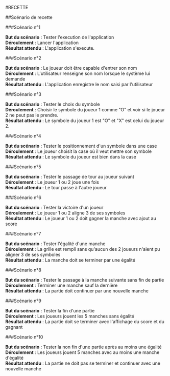﻿#RECETTE

##Scénario de recette

###Scénario n°1

**But du scénario** : Tester l'execution de l'application  
**Déroulement** : Lancer l'application  
**Résultat attendu** : L'application s'execute.

###Scénario n°2

**But du scénario** :   Le joueur doit être capable d'entrer son nom  
**Déroulement** :  L'utilisateur renseigne son nom lorsque le système lui demande  
**Résultat attendu** :  L'application enregistre le nom saisi par l'utilisateur

 
###Scénario n°3

**But du scénario** : Tester le choix du symbole  
**Déroulement** :  Choisir le symbole du joueur 1 comme "O" et voir si le joueur 2 ne peut pas le prendre.  
**Résultat attendu** : Le symbole du joueur 1 est "O" et "X" est celui du joueur 2.   

###Scénario n°4

**But du scénario** : Tester le positionnement d'un symbole dans une case  
**Déroulement** : Le joueur choisit la case où il veut mettre son symbole  
**Résultat attendu** : Le symbole du joueur est bien dans la case  

###Scénario n°5

**But du scénario** : Tester le passage de tour au joueur suivant  
**Déroulement** : Le joueur 1 ou 2 joue une fois  
**Résultat attendu** : Le tour passe à l'autre joueur  

###Scénario n°6

**But du scénario** : Tester la victoire d'un joueur  
**Déroulement** : Le joueur 1 ou 2 aligne 3 de ses symboles  
**Résultat attendu** : Le joueur 1 ou 2 doit gagner la manche avec ajout au score  

###Scénario n°7

**But du scénario** : Tester l'égalité d'une manche  
**Déroulement** : La grille est rempli sans qu'aucun des 2 joueurs n'aient pu aligner 3 de ses symboles  
**Résultat attendu** : La manche doit se terminer par une égalité  

###Scénario n°8

**But du scénario** : Tester le passage à la manche suivante sans fin de partie  
**Déroulement** : Terminer une manche sauf la dernière  
**Résultat attendu** : La partie doit continuer par une nouvelle manche  


###Scénario n°9

**But du scénario** : Tester la fin d'une partie  
**Déroulement** : Les joueurs jouent les 5 manches sans égalité  
**Résultat attendu** : La partie doit se terminer avec l'affichage du score et du gagnant  

###Scénario n°10

**But du scénario** : Tester la non fin d'une partie après au moins une égalité  
**Déroulement** : Les joueurs jouent 5 manches avec au moins une manche d'égalité  
**Résultat attendu** : La partie ne doit pas se terminer et continuer avec une nouvelle manche  